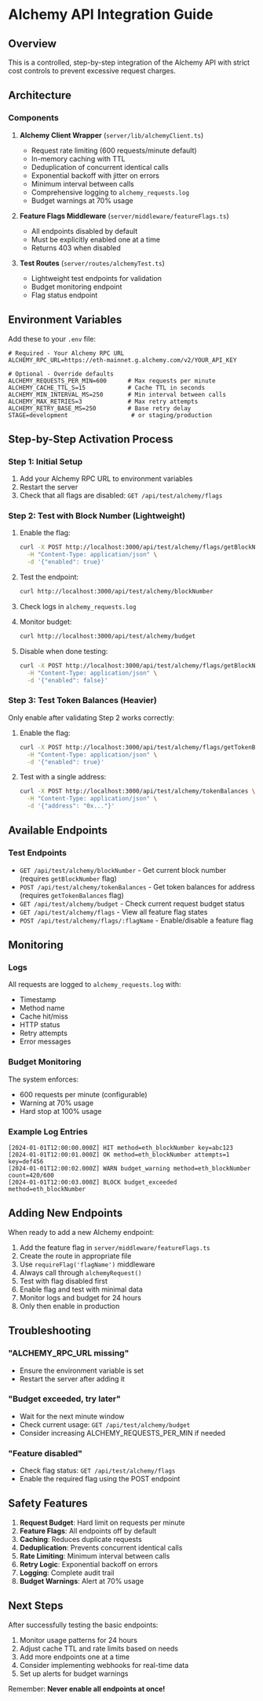 # Alchemy API Integration Guide

## Overview
This is a controlled, step-by-step integration of the Alchemy API with strict cost controls to prevent excessive request charges.

## Architecture

### Components
1. **Alchemy Client Wrapper** (`server/lib/alchemyClient.ts`)
   - Request rate limiting (600 requests/minute default)
   - In-memory caching with TTL
   - Deduplication of concurrent identical calls
   - Exponential backoff with jitter on errors
   - Minimum interval between calls
   - Comprehensive logging to `alchemy_requests.log`
   - Budget warnings at 70% usage

2. **Feature Flags Middleware** (`server/middleware/featureFlags.ts`)
   - All endpoints disabled by default
   - Must be explicitly enabled one at a time
   - Returns 403 when disabled

3. **Test Routes** (`server/routes/alchemyTest.ts`)
   - Lightweight test endpoints for validation
   - Budget monitoring endpoint
   - Flag status endpoint

## Environment Variables

Add these to your `.env` file:

```env
# Required - Your Alchemy RPC URL
ALCHEMY_RPC_URL=https://eth-mainnet.g.alchemy.com/v2/YOUR_API_KEY

# Optional - Override defaults
ALCHEMY_REQUESTS_PER_MIN=600      # Max requests per minute
ALCHEMY_CACHE_TTL_S=15            # Cache TTL in seconds
ALCHEMY_MIN_INTERVAL_MS=250       # Min interval between calls
ALCHEMY_MAX_RETRIES=3             # Max retry attempts
ALCHEMY_RETRY_BASE_MS=250         # Base retry delay
STAGE=development                  # or staging/production
```

## Step-by-Step Activation Process

### Step 1: Initial Setup
1. Add your Alchemy RPC URL to environment variables
2. Restart the server
3. Check that all flags are disabled: `GET /api/test/alchemy/flags`

### Step 2: Test with Block Number (Lightweight)
1. Enable the flag: 
   ```bash
   curl -X POST http://localhost:3000/api/test/alchemy/flags/getBlockNumber \
     -H "Content-Type: application/json" \
     -d '{"enabled": true}'
   ```

2. Test the endpoint:
   ```bash
   curl http://localhost:3000/api/test/alchemy/blockNumber
   ```

3. Check logs in `alchemy_requests.log`

4. Monitor budget:
   ```bash
   curl http://localhost:3000/api/test/alchemy/budget
   ```

5. Disable when done testing:
   ```bash
   curl -X POST http://localhost:3000/api/test/alchemy/flags/getBlockNumber \
     -H "Content-Type: application/json" \
     -d '{"enabled": false}'
   ```

### Step 3: Test Token Balances (Heavier)
Only enable after validating Step 2 works correctly:

1. Enable the flag:
   ```bash
   curl -X POST http://localhost:3000/api/test/alchemy/flags/getTokenBalances \
     -H "Content-Type: application/json" \
     -d '{"enabled": true}'
   ```

2. Test with a single address:
   ```bash
   curl -X POST http://localhost:3000/api/test/alchemy/tokenBalances \
     -H "Content-Type: application/json" \
     -d '{"address": "0x..."}'
   ```

## Available Endpoints

### Test Endpoints
- `GET /api/test/alchemy/blockNumber` - Get current block number (requires `getBlockNumber` flag)
- `POST /api/test/alchemy/tokenBalances` - Get token balances for address (requires `getTokenBalances` flag)
- `GET /api/test/alchemy/budget` - Check current request budget status
- `GET /api/test/alchemy/flags` - View all feature flag states
- `POST /api/test/alchemy/flags/:flagName` - Enable/disable a feature flag

## Monitoring

### Logs
All requests are logged to `alchemy_requests.log` with:
- Timestamp
- Method name
- Cache hit/miss
- HTTP status
- Retry attempts
- Error messages

### Budget Monitoring
The system enforces:
- 600 requests per minute (configurable)
- Warning at 70% usage
- Hard stop at 100% usage

### Example Log Entries
```
[2024-01-01T12:00:00.000Z] HIT method=eth_blockNumber key=abc123
[2024-01-01T12:00:01.000Z] OK method=eth_blockNumber attempts=1 key=def456
[2024-01-01T12:00:02.000Z] WARN budget_warning method=eth_blockNumber count=420/600
[2024-01-01T12:00:03.000Z] BLOCK budget_exceeded method=eth_blockNumber
```

## Adding New Endpoints

When ready to add a new Alchemy endpoint:

1. Add the feature flag in `server/middleware/featureFlags.ts`
2. Create the route in appropriate file
3. Use `requireFlag('flagName')` middleware
4. Always call through `alchemyRequest()`
5. Test with flag disabled first
6. Enable flag and test with minimal data
7. Monitor logs and budget for 24 hours
8. Only then enable in production

## Troubleshooting

### "ALCHEMY_RPC_URL missing"
- Ensure the environment variable is set
- Restart the server after adding it

### "Budget exceeded, try later"
- Wait for the next minute window
- Check current usage: `GET /api/test/alchemy/budget`
- Consider increasing ALCHEMY_REQUESTS_PER_MIN if needed

### "Feature disabled"
- Check flag status: `GET /api/test/alchemy/flags`
- Enable the required flag using the POST endpoint

## Safety Features

1. **Request Budget**: Hard limit on requests per minute
2. **Feature Flags**: All endpoints off by default
3. **Caching**: Reduces duplicate requests
4. **Deduplication**: Prevents concurrent identical calls
5. **Rate Limiting**: Minimum interval between calls
6. **Retry Logic**: Exponential backoff on errors
7. **Logging**: Complete audit trail
8. **Budget Warnings**: Alert at 70% usage

## Next Steps

After successfully testing the basic endpoints:
1. Monitor usage patterns for 24 hours
2. Adjust cache TTL and rate limits based on needs
3. Add more endpoints one at a time
4. Consider implementing webhooks for real-time data
5. Set up alerts for budget warnings

Remember: **Never enable all endpoints at once!**